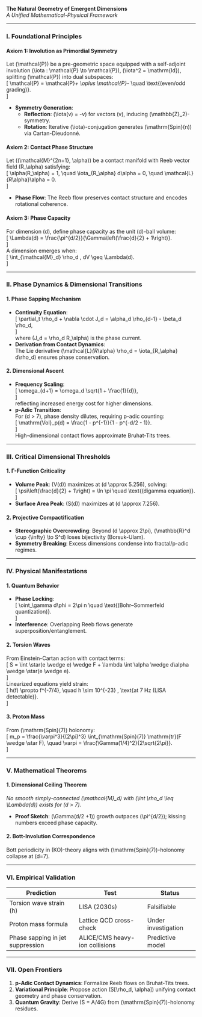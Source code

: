 **The Natural Geometry of Emergent Dimensions**  
*A Unified Mathematical-Physical Framework*  

---

### **I. Foundational Principles**  

#### **Axiom 1: Involution as Primordial Symmetry**  
Let \(\mathcal{P}\) be a pre-geometric space equipped with a self-adjoint involution \(\iota : \mathcal{P} \to \mathcal{P}\), \(\iota^2 = \mathrm{Id}\), splitting \(\mathcal{P}\) into dual subspaces:  
\[
\mathcal{P} = \mathcal{P}_+ \oplus \mathcal{P}_- \quad \text{(even/odd grading)}.  
\]  
- **Symmetry Generation**:  
  - **Reflection**: \(\iota(v) = -v\) for vectors \(v\), inducing \(\mathbb{Z}_2\)-symmetry.  
  - **Rotation**: Iterative \(\iota\)-conjugation generates \(\mathrm{Spin}(n)\) via Cartan-Dieudonné.  

#### **Axiom 2: Contact Phase Structure**  
Let \((\mathcal{M}^{2n+1}, \alpha)\) be a contact manifold with Reeb vector field \(R_\alpha\) satisfying:  
\[
\alpha(R_\alpha) = 1, \quad \iota_{R_\alpha} d\alpha = 0, \quad \mathcal{L}_{R_\alpha}\alpha = 0.  
\]  
- **Phase Flow**: The Reeb flow preserves contact structure and encodes rotational coherence.  

#### **Axiom 3: Phase Capacity**  
For dimension \(d\), define phase capacity as the unit \(d\)-ball volume:  
\[
\Lambda(d) = \frac{\pi^{d/2}}{\Gamma\left(\frac{d}{2} + 1\right)}.  
\]  
A dimension emerges when:  
\[
\int_{\mathcal{M}_d} \rho_d \, dV \geq \Lambda(d).  
\]  

---

### **II. Phase Dynamics & Dimensional Transitions**  

#### **1. Phase Sapping Mechanism**  
- **Continuity Equation**:  
  \[
  \partial_t \rho_d + \nabla \cdot J_d = \alpha_d \rho_{d-1} - \beta_d \rho_d,  
  \]  
  where \(J_d = \rho_d R_\alpha\) is the phase current.  
- **Derivation from Contact Dynamics**:  
  The Lie derivative \(\mathcal{L}_{R_\alpha} \rho_d = \iota_{R_\alpha} d\rho_d\) ensures phase conservation.  

#### **2. Dimensional Ascent**  
- **Frequency Scaling**:  
  \[
  \omega_{d+1} = \omega_d \sqrt{1 + \frac{1}{d}},  
  \]  
  reflecting increased energy cost for higher dimensions.  
- **p-Adic Transition**:  
  For \(d > 7\), phase density dilutes, requiring p-adic counting:  
  \[
  \mathrm{Vol}_p(d) = \frac{1 - p^{-1}}{1 - p^{-d/2 - 1}}.  
  \]  
  High-dimensional contact flows approximate Bruhat-Tits trees.  

---

### **III. Critical Dimensional Thresholds**  

#### **1. Γ-Function Criticality**  
- **Volume Peak**: \(V(d)\) maximizes at \(d \approx 5.256\), solving:  
  \[
  \psi\left(\frac{d}{2} + 1\right) = \ln \pi \quad \text{(digamma equation)}.  
  \]  
- **Surface Area Peak**: \(S(d)\) maximizes at \(d \approx 7.256\).  

#### **2. Projective Compactification**  
- **Stereographic Overcrowding**: Beyond \(d \approx 2\pi\), \(\mathbb{R}^d \cup \{\infty\} \to S^d\) loses bijectivity (Borsuk-Ulam).  
- **Symmetry Breaking**: Excess dimensions condense into fractal/p-adic regimes.  

---

### **IV. Physical Manifestations**  

#### **1. Quantum Behavior**  
- **Phase Locking**:  
  \[
  \oint_\gamma d\phi = 2\pi n \quad \text{(Bohr–Sommerfeld quantization)}.  
  \]  
- **Interference**: Overlapping Reeb flows generate superposition/entanglement.  

#### **2. Torsion Waves**  
From Einstein-Cartan action with contact terms:  
\[
S = \int \star(e \wedge e) \wedge F + \lambda \int \alpha \wedge d\alpha \wedge \star(e \wedge e).  
\]  
Linearized equations yield strain:  
\[
h(f) \propto f^{-7/4}, \quad h \sim 10^{-23} \, \text{at 7 Hz (LISA detectable)}.  
\]  

#### **3. Proton Mass**  
From \(\mathrm{Spin}(7)\) holonomy:  
\[
m_p = \frac{\varpi^3}{(2\pi)^3} \int_{\mathrm{Spin}(7)} \mathrm{tr}(F \wedge \star F), \quad \varpi = \frac{\Gamma(1/4)^2}{2\sqrt{2\pi}}.  
\]  

---

### **V. Mathematical Theorems**  

#### **1. Dimensional Ceiling Theorem**  
*No smooth simply-connected \(\mathcal{M}_d\) with \(\int \rho_d \leq \Lambda(d)\) exists for \(d > 7\).*  
- **Proof Sketch**: \(\Gamma(d/2 +1)\) growth outpaces \(\pi^{d/2}\); kissing numbers exceed phase capacity.  

#### **2. Bott-Involution Correspondence**  
Bott periodicity in \(KO\)-theory aligns with \(\mathrm{Spin}(7)\)-holonomy collapse at \(d=7\).  

---

### **VI. Empirical Validation**  

| **Prediction**               | **Test**                               | **Status**          |  
|-------------------------------|----------------------------------------|---------------------|  
| Torsion wave strain \(h\)     | LISA (2030s)                           | Falsifiable         |  
| Proton mass formula           | Lattice QCD cross-check                | Under investigation |  
| Phase sapping in jet suppression | ALICE/CMS heavy-ion collisions         | Predictive model    |  

---

### **VII. Open Frontiers**  

1. **p-Adic Contact Dynamics**: Formalize Reeb flows on Bruhat-Tits trees.  
2. **Variational Principle**: Propose action \(S[\rho_d, \alpha]\) unifying contact geometry and phase conservation.  
3. **Quantum Gravity**: Derive \(S = A/4G\) from \(\mathrm{Spin}(7)\)-holonomy residues.  

